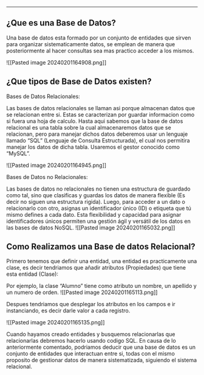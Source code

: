 
---
## ¿Que es una Base de Datos?

Una base de datos esta formado por un conjunto de entidades que sirven para organizar sistematicamente datos, se emplean de manera que posteriormente al hacer consultas sea mas practico acceder a los mismos.

![[Pasted image 20240201164908.png]]

## ¿Que tipos de Base de Datos existen?

Bases de Datos Relacionales:

Las bases de datos relacionales se llaman asi porque almacenan datos que se relacionan entre si. Estas se caracterizan por guardar informacion como si fuera una hoja de calculo. Hasta aqui sabemos que la base de datos relacional es una tabla sobre la cual almacenaremos datos que se relacionan, pero para manejar dichos datos deberemos usar un lenguaje llamado “SQL” (Lenguaje de Consulta Estructurada), el cual nos permitira manejar los datos de dicha tabla. Usaremos el gestor conocido como “MySQL”.

![[Pasted image 20240201164945.png]]

Bases de Datos no Relacionales: 

Las bases de datos no relacionales no tienen una estructura de guardado como tal, sino que clasificas y guardas los datos de manera flexible (Es decir no siguen una estructura rigida). Luego, para acceder a un dato o relacionarlo con otro, asignas un identificador único (ID) o etiqueta que tú mismo defines a cada dato. Esta flexibilidad y capacidad para asignar identificadores únicos permiten una gestión ágil y versátil de los datos en las bases de datos NoSQL.
![[Pasted image 20240201165032.png]]

## Como Realizamos una Base de datos Relacional?

Primero tenemos que definir una entidad, una entidad es practicamente una clase, es decir tendriamos que añadir atributos (Propiedades) que tiene esta entidad (Clase):

Por ejemplo, la clase “Alumno” tiene como atributo un nombre, un apellido y un numero de orden.
![[Pasted image 20240201165113.png]]

Despues tendriamos que desplegar los atributos en los campos e ir instanciando, es decir darle valor a cada registro.


![[Pasted image 20240201165135.png]]

Cuando hayamos creado entidades y busquemos relacionarlas que relacionarlas debremos hacerlo usando codigo SQL. En causa de lo anteriormente comentado, podriamos deducir que una base de datos es un conjunto de entidades que interactuan entre si, todas con el mismo proposito de gestionar datos de manera sistematizada, siguiendo el sistema relacional.